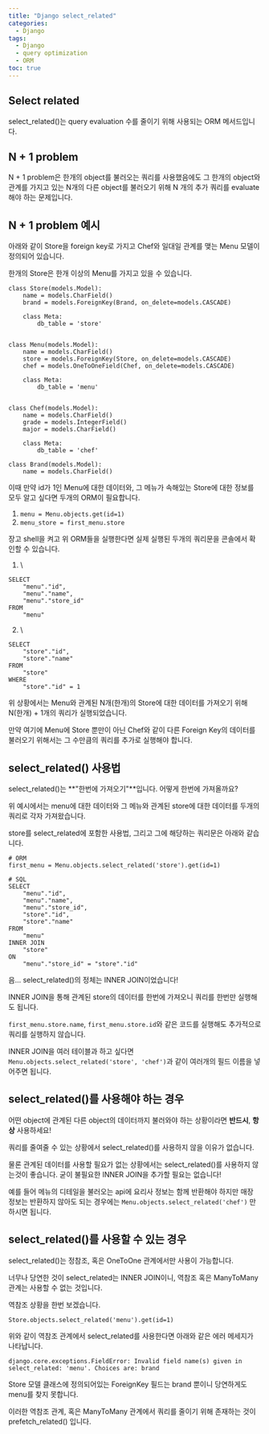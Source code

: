 ```yaml
---
title: "Django select_related"
categories:
  - Django
tags:
  - Django
  - query optimization
  - ORM
toc: true
---
```


## Select related

select_related()는 query evaluation 수를 줄이기 위해 사용되는 ORM 메서드입니다.


## N + 1 problem

N + 1 problem은 한개의 object를 불러오는 쿼리를 사용했음에도 그 한개의 object와 관계를 가지고 있는 N개의 다른 object를 불러오기 위해
N 개의 추가 쿼리를 evaluate 해야 하는 문제입니다.

## N + 1 problem 예시

아래와 같이 Store을 foreign key로 가지고 Chef와 일대일 관계를 맺는 Menu 모델이 정의되어 있습니다.

한개의 Store은 한개 이상의 Menu를 가지고 있을 수 있습니다.

```
class Store(models.Model):
    name = models.CharField()
    brand = models.ForeignKey(Brand, on_delete=models.CASCADE)

    class Meta:
        db_table = 'store'


class Menu(models.Model):
    name = models.CharField()
    store = models.ForeignKey(Store, on_delete=models.CASCADE)
    chef = models.OneToOneField(Chef, on_delete=models.CASCADE)

    class Meta:
        db_table = 'menu'


class Chef(models.Model):
    name = models.CharField()
    grade = models.IntegerField()
    major = models.CharField()

    class Meta:
        db_table = 'chef'

class Brand(models.Model):
    name = models.CharField()
```

이때 만약 id가 1인 Menu에 대한 데이터와, 그 메뉴가 속해있는 Store에 대한 정보를 모두 알고 싶다면 두개의 ORM이 필요합니다.

1. `menu = Menu.objects.get(id=1)`
2. `menu_store = first_menu.store`

장고 shell을 켜고 위 ORM들을 실행한다면 실제 실행된 두개의 쿼리문을 콘솔에서 확인할 수 있습니다.

1. \
```
SELECT
    "menu"."id",
    "menu"."name",
    "menu"."store_id"
FROM
    "menu"
```
2. \
```
SELECT
    "store"."id",
    "store"."name"
FROM
    "store"
WHERE
    "store"."id" = 1
```

위 상황에서는 Menu와 관계된 N개(한개)의 Store에 대한 데이터를 가져오기 위해 N(한개) + 1개의 쿼리가 실행되었습니다.

만약 여기에 Menu에 Store 뿐만이 아닌 Chef와 같이 다른 Foreign Key의 데이터를 불러오기 위해서는 그 수만큼의 쿼리를 추가로 실행해야 합니다.

## select_related() 사용법

select_related()는 **"한번에 가져오기"**입니다. 어떻게 한번에 가져올까요?

위 예시에서는 menu에 대한 데이터와 그 메뉴와 관계된 store에 대한 데이터를 두개의 쿼리로 각자 가져왔습니다.

store를 select_related에 포함한 사용법, 그리고 그에 해당하는 쿼리문은 아래와 같습니다.

```
# ORM
first_menu = Menu.objects.select_related('store').get(id=1)

# SQL
SELECT
    "menu"."id",
    "menu"."name",
    "menu"."store_id",
    "store"."id",
    "store"."name"
FROM
    "menu"
INNER JOIN
    "store"
ON
    "menu"."store_id" = "store"."id"
```

음... select_related()의 정체는 INNER JOIN이었습니다!

INNER JOIN을 통해 관계된 store의 데이터를 한번에 가져오니 쿼리를 한번만 실행해도 됩니다.

`first_menu.store.name`, `first_menu.store.id`와 같은 코드를 실행해도 추가적으로 쿼리를 실행하지 않습니다.

INNER JOIN을 여러 테이블과 하고 싶다면 `Menu.objects.select_related('store', 'chef')`과 같이 여러개의 필드 이름을 넣어주면 됩니다.

## select_related()를 사용해야 하는 경우

어떤 object에 관계된 다른 object의 데이터까지 불러와야 하는 상황이라면 **반드시**, **항상** 사용하세요!

쿼리를 줄여줄 수 있는 상황에서 select_related()를 사용하지 않을 이유가 없습니다.

물론 관계된 데이터를 사용할 필요가 없는 상황에서는 select_related()를 사용하지 않는것이 좋습니다. 굳이 불필요한 INNER JOIN을 추가할 필요는 없습니다!

예를 들어 메뉴의 디테일을 불러오는 api에 요리사 정보는 함께 반환해야 하지만 매장 정보는 반환하지 않아도 되는 경우에는
`Menu.objects.select_related('chef')` 만 하시면 됩니다.

## select_related()를 사용할 수 있는 경우

select_related()는 정참조, 혹은 OneToOne 관계에서만 사용이 가능합니다.

너무나 당연한 것이 select_related는 INNER JOIN이니, 역참조 혹은 ManyToMany 관계는 사용할 수 없는 것입니다.

역참조 상황을 한번 보겠습니다.

`Store.objects.select_related('menu').get(id=1)`

위와 같이 역참조 관계에서 select_related를 사용한다면 아래와 같은 에러 메세지가 나타납니다.

`django.core.exceptions.FieldError: Invalid field name(s) given in select_related: 'menu'. Choices are: brand`

Store 모델 클래스에 정의되어있는 ForeignKey 필드는 brand 뿐이니 당연하게도 menu를 찾지 못합니다.

이러한 역참조 관계, 혹은 ManyToMany 관계에서 쿼리를 줄이기 위해 존재하는 것이 prefetch_related() 입니다.